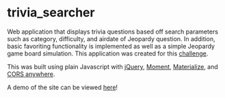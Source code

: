 # trivia_searcher
Web application that displays trivia questions based off search parameters such as category, difficulty, and airdate of Jeopardy question. In addition, basic favoriting functionality is implemented as well as a simple Jeopardy game board simulation. This application was created for this [challenge](https://www.mindsumo.com/contests/jeopardy-api).

This was built using plain Javascript with [jQuery](https://jquery.com/), [Moment](https://momentjs.com/), [Materialize](https://materializecss.com/), and [CORS anywhere](https://github.com/Rob--W/cors-anywhere).

A demo of the site can be viewed [here](https://willing-duck.surge.sh/)!
